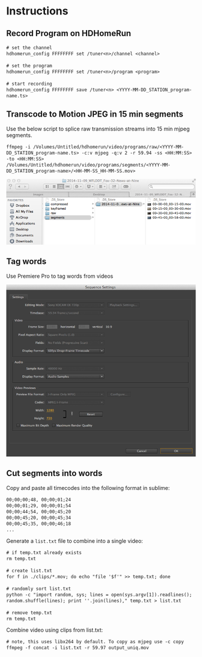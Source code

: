# Instructions

## Record Program on HDHomeRun

```
# set the channel
hdhomerun_config FFFFFFFF set /tuner<n>/channel <channel>

# set the program
hdhomerun_config FFFFFFFF set /tuner<n>/program <program>

# start recording
hdhomerun_config FFFFFFFF save /tuner<n> <YYYY-MM-DD_STATION_program-name.ts>
```

## Transcode to Motion JPEG in 15 min segments

Use the below script to splice raw transmission streams into 15 min mjpeg segments. 

```
ffmpeg -i /Volumes/Untitled/hdhomerun/video/programs/raw/<YYYY-MM-DD_STATION_program-name.ts> -c:v mjpeg -q:v 2 -r 59.94 -ss <HH:MM:SS> -to <HH:MM:SS> /Volumes/Untitled/hdhomerun/video/programs/segments/<YYYY-MM-DD_STATION_program-name>/<HH-MM-SS_HH-MM-SS.mov>
```

![Segment Files](images/segment_files.png)

## Tag words

Use Premiere Pro to tag words from videos

![Premiere Pro Sequence Settings](images/sequence_settings.png)

## Cut segments into words

Copy and paste all timecodes into the following format in sublime:

```
00;00;00;48, 00;00;01;24
00;00;01;29, 00;00;01;54
00;00;44;54, 00;00;45;20
00;00;45;20, 00;00;45;34
00;00;45;35, 00;00;46;18
...
```

Generate a `list.txt` file to combine into a single video:

```
# if temp.txt already exists
rm temp.txt

# create list.txt
for f in ./clips/*.mov; do echo "file '$f'" >> temp.txt; done

# randomly sort list.txt
python -c "import random, sys; lines = open(sys.argv[1]).readlines(); random.shuffle(lines); print ''.join(lines)," temp.txt > list.txt

# remove temp.txt
rm temp.txt

```

Combine video using clips from list.txt:

```
# note, this uses libx264 by default. To copy as mjpeg use -c copy
ffmpeg -f concat -i list.txt -r 59.97 output_uniq.mov
```
